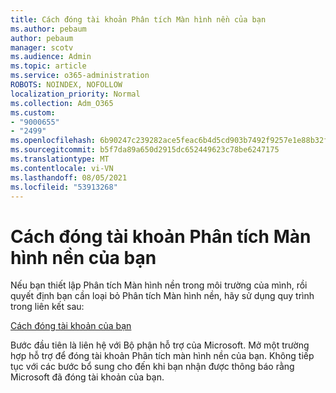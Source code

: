 ```yaml
---
title: Cách đóng tài khoản Phân tích Màn hình nền của bạn
ms.author: pebaum
author: pebaum
manager: scotv
ms.audience: Admin
ms.topic: article
ms.service: o365-administration
ROBOTS: NOINDEX, NOFOLLOW
localization_priority: Normal
ms.collection: Adm_O365
ms.custom:
- "9000655"
- "2499"
ms.openlocfilehash: 6b90247c239282ace5feac6b4d5cd903b7492f9257e1e88b32f0716d0cd1c03f
ms.sourcegitcommit: b5f7da89a650d2915dc652449623c78be6247175
ms.translationtype: MT
ms.contentlocale: vi-VN
ms.lasthandoff: 08/05/2021
ms.locfileid: "53913268"
---
```

# <a name="how-to-close-your-desktop-analytics-account"></a>Cách đóng tài khoản Phân tích Màn hình nền của bạn

Nếu bạn thiết lập Phân tích Màn hình nền trong môi trường của mình, rồi quyết định bạn cần loại bỏ Phân tích Màn hình nền, hãy sử dụng quy trình trong liên kết sau:

[Cách đóng tài khoản của bạn](https://docs.microsoft.com/configmgr/desktop-analytics/account-close)

Bước đầu tiên là liên hệ với Bộ phận hỗ trợ của Microsoft. Mở một trường hợp hỗ trợ để đóng tài khoản Phân tích màn hình nền của bạn. Không tiếp tục với các bước bổ sung cho đến khi bạn nhận được thông báo rằng Microsoft đã đóng tài khoản của bạn.
